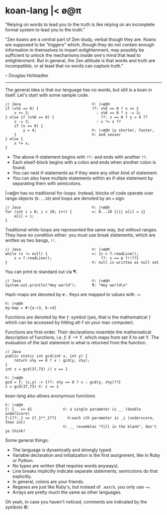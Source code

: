 koan-lang |< ø@π
=================

"Relying on words to lead you to the truth is like relying on an incomplete formal system to lead you to the truth."

"Zen *koans* are a central part of Zen study, verbal though they are. Koans are supposed to be "triggers" which, though they do not contain enough information in themselves to impart enlightenment, may possibly be sufficient to unlock the mechanisms inside one's mind that lead to enlightenment. But in general, the Zen attitude is that words and truth are incompatible, or at least that no words can capture truth." 

– Douglas Hofstadter

--------------------------------

The general idea is that our language has no words, but still is a koan in itself. Let's start with some sample code.

    // Java                                ©: |<ø@π
    if (x%5 == 0) {                        ??: x%5 == 0 ? x += 2
        x += 2;                              : x%6 == 0 ? x -= 3;
    } else if (x%6 == 0) {                     ??: x == 0 ? y = 4 ??
        x -= 3;                              : x *= x ??
        if (x == 0) {
            y = 4;                         ©: |<ø@π is shorter, faster,
        }                                  ©: and sexier
    } else {
        x *= x;
    }

* The above if-statement begins with `??:` and ends with another `??`.  
* Each elseif-block begins with a colon and ends when another colon is found.  
* You can nest if-statements as if they were any other kind of statement.
* You can also have multiple statements within an if-else statement by separating them with semicolons.

|<ø@π has no traditional for-loops. Instead, blocks of code operate over range objects (`0...10`) and loops are denoted by an `∞` sign

    // Java                                ©: |<ø@π
    for (int i = 0; i < 10; i++) {         ∞: 0...10 {|i| a[i] = i}
        a[i] = i; 
    }

Traditional while-loops are represented the same way, but without ranges.  They have no condition either: you must use break statements, which are written as two bangs, `!!`.

    // Java                                ©: |<ø@π
    while (s != null) {                    ∞: {s = f.readLine();
        s = f.readLine();                      ??: s == ø ?!!??}
    }                                      ©: null is written as null set

You can print to standard out via ¶:

    // Java                                ©: |<ø@π
    System.out.println("Hey world");       ¶: "Hey world\n"

Hash-maps are denoted by `#:`.  Keys are mapped to values with `->`.

    ©: |<ø@π
    my-map = #:{a->3, b->4}

Functions are denoted by the `ƒ`: symbol (yes, that is the mathematical `ƒ` which can be accessed by hitting alt-f on your mac computer).

Functions are first-order.  Their declarations resemble the mathematical description of functions, i.e. _f: X ⟶ Y_, which maps from set X to set Y.  The evaluation of the last statement is what is returned from the function.

    // Java
    public static int gcd(int x, int y) {
        return x%y == 0 ? x : gcd(y, x%y); 
    }
    int z = gcd(37,73) // x == 1
    
    ©: |<ø@π
    gcd = ƒ: (x,y) -> {??: x%y == 0 ? x : gcd(y, x%y)??}
    z = gcd(37,73) ©: z == 1

koan-lang also allows anonymous functions

    ©: |<ø@π
    ƒ: {__ += 4}              ©: a single parameter is __ (double underscore) 
    ƒ:{??:_1 == 2?_1**_2??}     ©:each ith parameter is _i (underscore, then int)
                              ©: __ resembles "fill in the blank", don't ya think?

Some general things:
* The language is dynamically and strongly typed.
* Variable declaration and initialization is the first assignment, like in Ruby or Python.
* No types are written (that requires words anyways).
* Line breaks implicitly indicate separate statements; semicolons do that explicitly.
* In general, colons are your friends.
* Regexes are just like Ruby's, but instead of `.match`, you only use `~=`.
* Arrays are pretty much the same as other languages.

Oh yeah, in case you haven't noticed, comments are indicated by the symbols ©:
